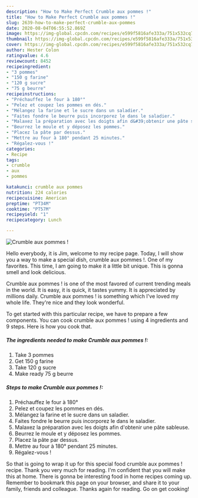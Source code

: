 ```yaml
---
description: "How to Make Perfect Crumble aux pommes !"
title: "How to Make Perfect Crumble aux pommes !"
slug: 2639-how-to-make-perfect-crumble-aux-pommes
date: 2020-08-04T06:55:52.869Z
image: https://img-global.cpcdn.com/recipes/e599f5816afe333a/751x532cq70/crumble-aux-pommes-photo-principale-de-la-recette.jpg
thumbnail: https://img-global.cpcdn.com/recipes/e599f5816afe333a/751x532cq70/crumble-aux-pommes-photo-principale-de-la-recette.jpg
cover: https://img-global.cpcdn.com/recipes/e599f5816afe333a/751x532cq70/crumble-aux-pommes-photo-principale-de-la-recette.jpg
author: Hester Colon
ratingvalue: 4.6
reviewcount: 8452
recipeingredient:
- "3 pommes"
- "150 g farine"
- "120 g sucre"
- "75 g beurre"
recipeinstructions:
- "Préchauffez le four à 180°"
- "Pelez et coupez les pommes en dés."
- "Mélangez la farine et le sucre dans un saladier."
- "Faites fondre le beurre puis incorporez le dans le saladier."
- "Malaxez la préparation avec les doigts afin d&#39;obtenir une pâte sableuse."
- "Beurrez le moule et y déposez les pommes."
- "Placez la pâte par dessus."
- "Mettre au four à 180° pendant 25 minutes."
- "Régalez-vous !"
categories:
- Recipe
tags:
- crumble
- aux
- pommes

katakunci: crumble aux pommes 
nutrition: 224 calories
recipecuisine: American
preptime: "PT34M"
cooktime: "PT57M"
recipeyield: "1"
recipecategory: Lunch

---
```



![Crumble aux pommes !](https://img-global.cpcdn.com/recipes/e599f5816afe333a/751x532cq70/crumble-aux-pommes-photo-principale-de-la-recette.jpg)

Hello everybody, it is Jim, welcome to my recipe page. Today, I will show you a way to make a special dish, crumble aux pommes !. One of my favorites. This time, I am going to make it a little bit unique. This is gonna smell and look delicious.

Crumble aux pommes ! is one of the most favored of current trending meals in the world. It is easy, it is quick, it tastes yummy. It is appreciated by millions daily. Crumble aux pommes ! is something which I've loved my whole life. They're nice and they look wonderful.




To get started with this particular recipe, we have to prepare a few components. You can cook crumble aux pommes ! using 4 ingredients and 9 steps. Here is how you cook that.

<!--inarticleads1-->

##### The ingredients needed to make Crumble aux pommes !:

1. Take 3 pommes
1. Get 150 g farine
1. Take 120 g sucre
1. Make ready 75 g beurre




<!--inarticleads2-->

##### Steps to make Crumble aux pommes !:

1. Préchauffez le four à 180°
1. Pelez et coupez les pommes en dés.
1. Mélangez la farine et le sucre dans un saladier.
1. Faites fondre le beurre puis incorporez le dans le saladier.
1. Malaxez la préparation avec les doigts afin d&#39;obtenir une pâte sableuse.
1. Beurrez le moule et y déposez les pommes.
1. Placez la pâte par dessus.
1. Mettre au four à 180° pendant 25 minutes.
1. Régalez-vous !




So that is going to wrap it up for this special food crumble aux pommes ! recipe. Thank you very much for reading. I'm confident that you will make this at home. There is gonna be interesting food in home recipes coming up. Remember to bookmark this page on your browser, and share it to your family, friends and colleague. Thanks again for reading. Go on get cooking!
